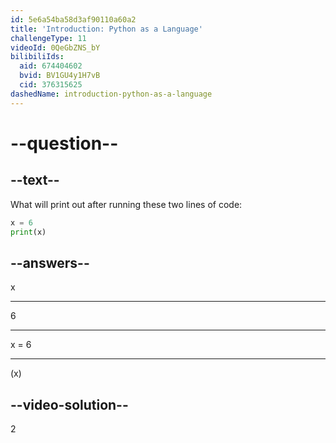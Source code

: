 ```yaml
---
id: 5e6a54ba58d3af90110a60a2
title: 'Introduction: Python as a Language'
challengeType: 11
videoId: 0QeGbZNS_bY
bilibiliIds:
  aid: 674404602
  bvid: BV1GU4y1H7vB
  cid: 376315625
dashedName: introduction-python-as-a-language
---
```


# --question--

## --text--

What will print out after running these two lines of code:

```python
x = 6
print(x)
```

## --answers--

x

---

6

---

x = 6

---

(x)

## --video-solution--

2

